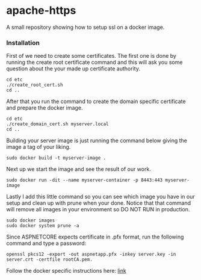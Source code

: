 # apache-https
A small repository showing how to setup ssl on a docker image.

### Installation

First of we need to create some certificates. The first one is done by running the create root certificate command and this will ask you some question about the your made up certificate authority.

```
cd etc
./create_root_cert.sh
cd ..
```

After that you run the command to create the domain specific certificate and prepare the docker image.
```
cd etc
./create_domain_cert.sh myserver.local
cd ..
```

Building your server image is just running the command below giving the image a tag of your liking.
```
sudo docker build -t myserver-image .
```

Next up we start the image and see the result of our work.
```
sudo docker run -dit --name myserver-container -p 8443:443 myserver-image
```

Lastly I add this little command so you can see which image you have in our setup and clean up with prune when your done. Notice that that command will remove all images in your environment so DO NOT RUN in production.
```
sudo docker images
sudo docker system prune -a
```

Since ASPNETCORE expects certificate in .pfx format, run the following command and type a password: 
```
openssl pkcs12 -export -out aspnetapp.pfx -inkey server.key -in server.crt -certfile rootCA.pem.
```

Follow the docker specific instructions here: [link](https://docs.microsoft.com/en-us/aspnet/core/security/docker-compose-https?view=aspnetcore-3.1)

